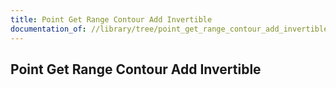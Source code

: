 ```yaml
---
title: Point Get Range Contour Add Invertible
documentation_of: //library/tree/point_get_range_contour_add_invertible.hpp
---
```

## Point Get Range Contour Add Invertible